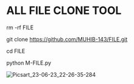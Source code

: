 # ALL FILE CLONE TOOL

rm -rf FILE

git clone https://github.com/MUHIB-143/FILE.git

cd FILE

python M-FILE.py

![Picsart_23-06-23_22-26-35-284](https://github.com/MUHIB-143/FILE/assets/122245772/432b52e6-5fa9-4420-995a-b1447e76a08e)

